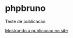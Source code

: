 # phpbruno
 Teste de publicacao


<a href="https://d3st1n0.github.io/phpbruno/ex001/index.html"> Mostrando a publicacao no site </a>